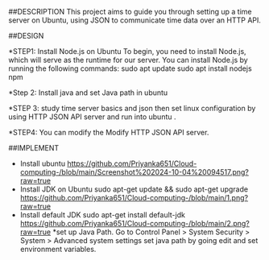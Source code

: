 ##DESCRIPTION
This project aims to guide you through setting up a time server on Ubuntu, using JSON to communicate time data over an HTTP API. 

##DESIGN

 *STEP1: Install Node.js on Ubuntu
 To begin, you need to install Node.js, which will serve as the runtime for our server. You can install Node.js by running the following commands:
  sudo apt update
sudo apt install nodejs npm

*Step 2: Install java and set Java path in ubuntu

*STEP 3: study time server basics and json then set linux configuration by using HTTP JSON API server and run into ubuntu .

*STEP4:  You can modify the Modify HTTP JSON API server.

##IMPLEMENT

  * Install ubuntu 
  https://github.com/Priyanka651/Cloud-computing-/blob/main/Screenshot%202024-10-04%20094517.png?raw=true
 * Install JDK on Ubuntu 
 sudo apt-get update && sudo apt-get upgrade
 https://github.com/Priyanka651/Cloud-computing-/blob/main/1.png?raw=true
 * Install default JDK
   sudo apt-get install default-jdk
   https://github.com/Priyanka651/Cloud-computing-/blob/main/2.png?raw=true
   *set up Java Path.
   Go to Control Panel > System Security > System > Advanced system settings
   set java path by going edit and set environment variables.
   
   
      
